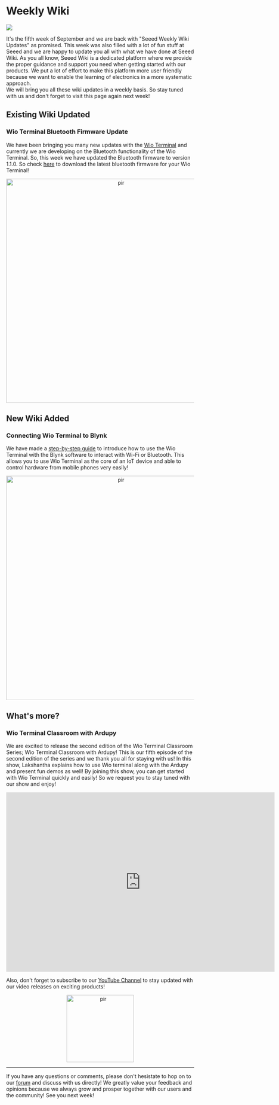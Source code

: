 
# Weekly Wiki
![](https://files.seeedstudio.com/wiki/IMAGE/September%20Week%205/September-Week-5.png)

It's the fifth week of September and we are back with "Seeed Weekly Wiki Updates" as promised. This week was also filled with a lot of fun stuff at Seeed and we are happy to update you all with what we have done at Seeed Wiki. 
As you all know, Seeed Wiki is a dedicated platform where we provide the proper guidance and support you need when getting started with our products. We put a lot of effort to make this platform more user friendly because we want to enable the learning of electronics in a more systematic approach.  
We will bring you all these wiki updates in a weekly basis. So stay tuned with us and don't forget to visit this page again next week!

## Existing Wiki Updated

### Wio Terminal Bluetooth Firmware Update 

We have been bringing you many new updates with the [Wio Terminal](https://www.seeedstudio.com/Wio-Terminal-p-4509.html) and currently we are developing on the Bluetooth functionality of the Wio Terminal. So, this week we have updated the Bluetooth firmware to version 1.1.0. So check [here](https://wiki.seeedstudio.com/Wio-Terminal-Bluetooth-Overview/#bluetooth-firmware-files) to download the latest bluetooth firmware for your Wio Terminal!

<p style="text-align:center;"><a href="https://wiki.seeedstudio.com/Wio-Terminal-Bluetooth-Overview/#bluetooth-firmware-files"><img src="https://files.seeedstudio.com/wiki/wio%20terminal%20bluetooth/vidoeh-GIF.gif" alt="pir"  width="600" height="auto"></a></p>

## New Wiki Added 

### Connecting Wio Terminal to Blynk

We have made a [step-by-step guide](https://wiki.seeedstudio.com/Wio-Terminal-Blynk/) to introduce how to use the Wio Terminal with the Blynk software to interact with Wi-Fi or Bluetooth. This allows you to use Wio Terminal as the core of an IoT device and able to control hardware from mobile phones very easily!

<p style="text-align:center;"><a href="https://wiki.seeedstudio.com/Wio-Terminal-Blynk/"><img src="https://files.seeedstudio.com/wiki/Wio-Terminal-Blynk/banner.gif" alt="pir"  width="600" height="auto"></a></p>



## What's more?

### Wio Terminal Classroom with Ardupy 

We are excited to release the second edition of the Wio Terminal Classroom Series; Wio Terminal Classroom with Ardupy!
This is our fifth episode of the second edition of the series and we thank you all for staying with us!
In this show, Lakshantha explains how to use Wio terminal along with the Ardupy and present fun demos as well! By joining this show, you can get started with Wio Terminal quickly and easily! So we request you to stay tuned with our show and enjoy!

<p style="text-align:center;"><iframe width="720" height="480" src="https://www.youtube.com/embed/6LN3u7zuwlQ" frameborder="0" allow="accelerometer; encrypted-media; gyroscope; picture-in-picture" allowfullscreen></iframe></p>


Also, don't forget to subscribe to our [YouTube Channel](http://www.youtube.com/c/SeeedStudioSZ) to stay updated with our video releases on exciting products!


<p style="text-align:center;"><a href="http://www.youtube.com/c/SeeedStudioSZ"><img src="https://files.seeedstudio.com/wiki/IMAGE/Youtube%20Subs.png" alt="pir"  width="180" height="auto"></a></p>

<hr>

If you have any questions or comments, please don't hesistate to hop on to our [forum](https://forum.seeedstudio.com/latest) and discuss with us directly!
We greatly value your feedback and opinions because we always grow and prosper together with our users and the community!
See you next week!
